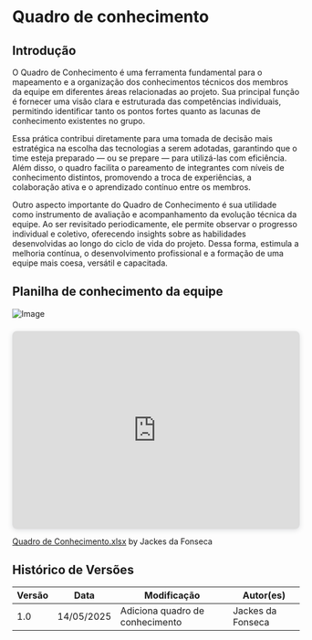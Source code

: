 # Quadro de conhecimento

## Introdução
O Quadro de Conhecimento é uma ferramenta fundamental para o mapeamento e a organização dos conhecimentos técnicos dos membros da equipe em diferentes áreas relacionadas ao projeto. Sua principal função é fornecer uma visão clara e estruturada das competências individuais, permitindo identificar tanto os pontos fortes quanto as lacunas de conhecimento existentes no grupo.

Essa prática contribui diretamente para uma tomada de decisão mais estratégica na escolha das tecnologias a serem adotadas, garantindo que o time esteja preparado — ou se prepare — para utilizá-las com eficiência. Além disso, o quadro facilita o pareamento de integrantes com níveis de conhecimento distintos, promovendo a troca de experiências, a colaboração ativa e o aprendizado contínuo entre os membros.

Outro aspecto importante do Quadro de Conhecimento é sua utilidade como instrumento de avaliação e acompanhamento da evolução técnica da equipe. Ao ser revisitado periodicamente, ele permite observar o progresso individual e coletivo, oferecendo insights sobre as habilidades desenvolvidas ao longo do ciclo de vida do projeto. Dessa forma, estimula a melhoria contínua, o desenvolvimento profissional e a formação de uma equipe mais coesa, versátil e capacitada.

## Planilha de conhecimento da equipe

![Image](https://github.com/user-attachments/assets/f6bc63e8-7031-4bd9-989d-2b5710dfa178)

<div style="position: relative; width: 100%; height: 0; padding-top: 68.8037%;
 padding-bottom: 0; box-shadow: 0 2px 8px 0 rgba(63,69,81,0.16); margin-top: 1.6em; margin-bottom: 0.9em; overflow: hidden;
 border-radius: 8px; will-change: transform;">
  <iframe loading="lazy" style="position: absolute; width: 100%; height: 100%; top: 0; left: 0; border: none; padding: 0;margin: 0;"
    src="https://www.canva.com/design/DAGndOp5MH0/bnVdudvH5ODedckJEVTklg/view?embed" allowfullscreen="allowfullscreen" allow="fullscreen">
  </iframe>
</div>
<a href="https:&#x2F;&#x2F;www.canva.com&#x2F;design&#x2F;DAGndOp5MH0&#x2F;bnVdudvH5ODedckJEVTklg&#x2F;view?utm_content=DAGndOp5MH0&amp;utm_campaign=designshare&amp;utm_medium=embeds&amp;utm_source=link" target="_blank" rel="noopener">Quadro de Conhecimento.xlsx</a> by Jackes da Fonseca

## Histórico de Versões

| Versão | Data       | Modificação                          | Autor(es)         |
|--------|------------|--------------------------------------|-------------------|
|   1.0  | 14/05/2025 | Adiciona quadro de conhecimento    | Jackes da Fonseca           |